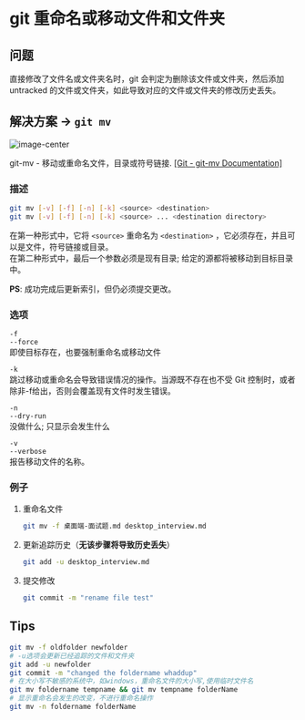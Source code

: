 # git 重命名或移动文件和文件夹

## 问题
直接修改了文件名或文件夹名时，git 会判定为删除该文件或文件夹，然后添加 untracked 的文件或文件夹，如此导致对应的文件或文件夹的修改历史丢失。
<!--more-->

## 解决方案 -> `git mv`

![image-center](/assets/imgs/2020-08-27-git-mv.png)

git-mv - 移动或重命名文件，目录或符号链接. [[Git - git-mv Documentation]](https://git-scm.com/docs/git-mv) 

### 描述
```sh
git mv [-v] [-f] [-n] [-k] <source> <destination>
git mv [-v] [-f] [-n] [-k] <source> ... <destination directory>
```
在第一种形式中，它将 `<source>` 重命名为 `<destination>` ，它必须存在，并且可以是文件，符号链接或目录。<br>
在第二种形式中，最后一个参数必须是现有目录; 给定的源都将被移动到目标目录中。<br>

**PS**: 成功完成后更新索引，但仍必须提交更改。

### 选项
`-f`<br>
`--force`<br>
即使目标存在，也要强制重命名或移动文件

`-k`<br>
跳过移动或重命名会导致错误情况的操作。当源既不存在也不受 Git 控制时，或者除非-f给出，否则会覆盖现有文件时发生错误。

`-n`<br>
`--dry-run`<br>
没做什么; 只显示会发生什么

`-v`<br>
`--verbose`<br>
报告移动文件的名称。

### 例子
1. 重命名文件
    ```sh
    git mv -f 桌面端-面试题.md desktop_interview.md
    ```
2. 更新追踪历史（**无该步骤将导致历史丢失**）
    ```sh
    git add -u desktop_interview.md
    ```
3. 提交修改
    ```sh
    git commit -m "rename file test"
    ```

## Tips

```sh
git mv -f oldfolder newfolder
# -u选项会更新已经追踪的文件和文件夹
git add -u newfolder
git commit -m "changed the foldername whaddup"
# 在大小写不敏感的系统中，如windows，重命名文件的大小写,使用临时文件名
git mv foldername tempname && git mv tempname folderName 
# 显示重命名会发生的改变，不进行重命名操作
git mv -n foldername folderName
```
